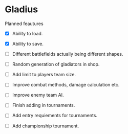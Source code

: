 # Gladius

Planned feautures
  - [x] Ability to load.
  - [x] Ability to save.
  - [ ] Different battlefields actually being different shapes.
  - [ ] Random generation of gladiators in shop.
  - [ ] Add limit to players team size.
  - [ ] Improve combat methods, damage calculation etc.
  - [ ] Improve enemy team AI.
  - [ ] Finish adding in tournaments.
  - [ ] Add entry requiements for tournaments.
  - [ ] Add championship tournament.
 
